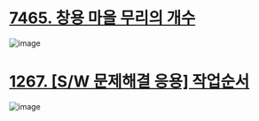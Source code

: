 # [7465. 창용 마을 무리의 개수](https://swexpertacademy.com/main/code/problem/problemDetail.do?contestProbId=AWngfZVa9XwDFAQU)

![image](https://github.com/user-attachments/assets/3c9d131a-04c2-4dcc-80ba-ab0b0cdd905c)

# [1267. [S/W 문제해결 응용] 작업순서](https://swexpertacademy.com/main/code/problem/problemDetail.do?contestProbId=AV18TrIqIwUCFAZN)

![image](https://github.com/user-attachments/assets/085c9d3a-cafb-45d6-bb4b-fea3efad9e5c)
